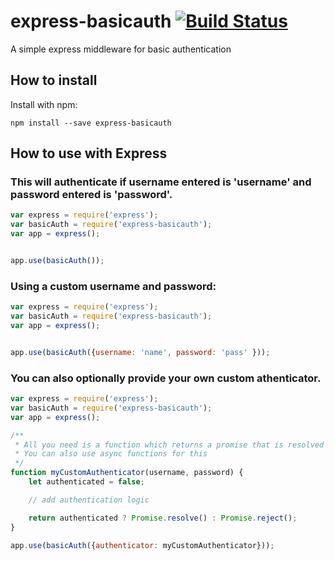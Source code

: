 # express-basicauth [![Build Status](https://travis-ci.org/mariusespejo/express-basicauth.svg?branch=master)](https://travis-ci.org/mariusespejo/express-basicauth)
A simple express middleware for basic authentication

## How to install

Install with npm:

```shell
npm install --save express-basicauth
```

## How to use with Express

### This will authenticate if username entered is 'username' and password entered is 'password'.

```javascript
var express = require('express');
var basicAuth = require('express-basicauth');
var app = express();


app.use(basicAuth());
```

### Using a custom username and password:

```javascript
var express = require('express');
var basicAuth = require('express-basicauth');
var app = express();


app.use(basicAuth({username: 'name', password: 'pass' }));
```

### You can also optionally provide your own custom athenticator. 


```javascript
var express = require('express');
var basicAuth = require('express-basicauth');
var app = express();

/**
 * All you need is a function which returns a promise that is resolved once authenticated.
 * You can also use async functions for this 
 */
function myCustomAuthenticator(username, password) {
    let authenticated = false;

    // add authentication logic 

    return authenticated ? Promise.resolve() : Promise.reject();
}

app.use(basicAuth({authenticator: myCustomAuthenticator}));
```

